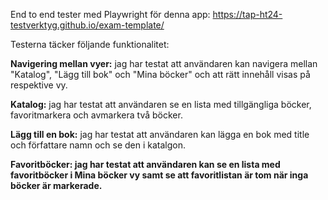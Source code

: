 End to end tester med Playwright för denna app: https://tap-ht24-testverktyg.github.io/exam-template/

Testerna täcker följande funktionalitet:

**Navigering mellan vyer:** jag har testat att användaren kan navigera mellan "Katalog", "Lägg till bok" och "Mina böcker" och att rätt innehåll visas på respektive vy.

**Katalog:** jag har testat att användaren se en lista med tillgängliga böcker, favoritmarkera och avmarkera två böcker.


**Lägg till en bok:** jag har testat att användaren kan lägga en bok med title och författare namn och se den i katalgon.

**Favoritböcker: jag har testat att användaren kan se en lista med favoritböcker i Mina böcker vy samt se att favoritlistan är tom när inga böcker är markerade.**
